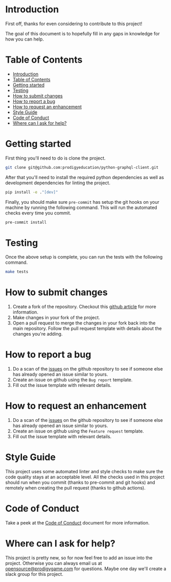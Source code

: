 # Introduction

First off, thanks for even considering to contribute to this project!

The goal of this document is to hopefully fill in any gaps in knowledge for how you can help.

# Table of Contents

-   [Introduction](#introduction)
-   [Table of Contents](#table-of-contents)
-   [Getting started](#getting-started)
-   [Testing](#testing)
-   [How to submit changes](#how-to-submit-changes)
-   [How to report a bug](#how-to-report-a-bug)
-   [How to request an enhancement](#how-to-request-an-enhancement)
-   [Style Guide](#style-guide)
-   [Code of Conduct](#code-of-conduct)
-   [Where can I ask for help?](#where-can-i-ask-for-help)

# Getting started

First thing you'll need to do is clone the project.

```bash
git clone git@github.com:prodigyeducation/python-graphql-client.git
```

After that you'll need to install the required python dependencies as well as development dependencies for linting the project.

```bash
pip install -e ."[dev]"
```

Finally, you should make sure `pre-commit` has setup the git hooks on your machine by running the following command. This will run the automated checks every time you commit.

```bash
pre-commit install
```

# Testing

Once the above setup is complete, you can run the tests with the following command.

```bash
make tests
```

# How to submit changes

1. Create a fork of the repository. Checkout this [github article](https://help.github.com/en/github/getting-started-with-github/fork-a-repo) for more information.
2. Make changes in your fork of the project.
3. Open a pull request to merge the changes in your fork back into the main repository. Follow the pull request template with details about the changes you're adding.

# How to report a bug

1. Do a scan of the [issues](https://github.com/prodigyeducation/python-graphql-client/issues) on the github repository to see if someone else has already opened an issue similar to yours.
2. Create an issue on github using the `Bug report` template.
3. Fill out the issue template with relevant details.

# How to request an enhancement

1. Do a scan of the [issues](https://github.com/prodigyeducation/python-graphql-client/issues) on the github repository to see if someone else has already opened an issue similar to yours.
2. Create an issue on github using the `Feature request` template.
3. Fill out the issue template with relevant details.

# Style Guide

This project uses some automated linter and style checks to make sure the code quality stays at an acceptable level. All the checks used in this project should run when you commit (thanks to pre-commit and git hooks) and remotely when creating the pull request (thanks to github actions).

# Code of Conduct

Take a peek at the [Code of Conduct](CODE_OF_CONDUCT.md) document for more information.

# Where can I ask for help?

This project is pretty new, so for now feel free to add an issue into the project. Otherwise you can always email us at opensource@prodigygame.com for questions. Maybe one day we'll create a slack group for this project.
